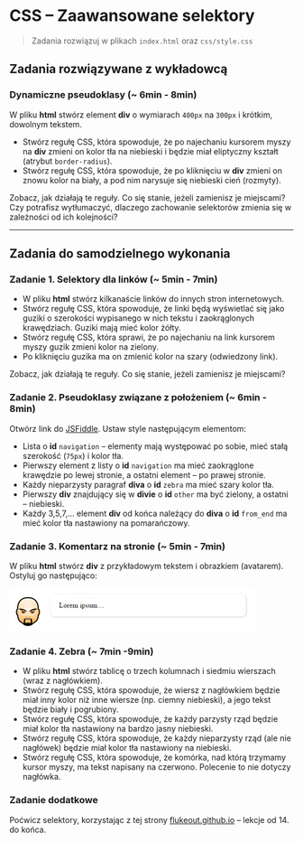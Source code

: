 # CSS &ndash; Zaawansowane selektory


> Zadania rozwiązuj w plikach ```index.html``` oraz ```css/style.css```

## Zadania rozwiązywane z wykładowcą

### Dynamiczne pseudoklasy (~ 6min - 8min)
W pliku **html** stwórz element **div** o wymiarach ```400px``` na ```300px``` i krótkim, dowolnym tekstem.
* Stwórz regułę CSS, która spowoduje, że po najechaniu kursorem myszy na **div** zmieni on kolor tła na niebieski i będzie miał eliptyczny kształt (atrybut ```border-radius```).
* Stwórz regułę CSS, która spowoduje, że po kliknięciu w **div** zmieni on znowu kolor na biały, a pod nim narysuje się niebieski cień (rozmyty).

Zobacz, jak działają te reguły. Co się stanie, jeżeli zamienisz je miejscami? Czy potrafisz wytłumaczyć, dlaczego zachowanie selektorów zmienia się w zależności od ich kolejności?

-------------------------------------------------------------------------------

## Zadania do samodzielnego wykonania

### Zadanie 1. Selektory dla linków (~ 5min - 7min)
* W pliku **html** stwórz kilkanaście linków do innych stron internetowych.
* Stwórz regułę CSS, która spowoduje, że linki będą wyświetlać się jako guziki o szerokości wypisanego w nich tekstu i zaokrąglonych krawędziach. Guziki mają mieć kolor żółty.
* Stwórz regułę CSS, która sprawi, że po najechaniu na link kursorem myszy guzik zmieni kolor na zielony.
* Po kliknięciu guzika ma on zmienić kolor na szary (odwiedzony link).

Zobacz, jak działają te reguły. Co się stanie, jeżeli zamienisz je miejscami?


### Zadanie 2. Pseudoklasy związane z położeniem (~ 6min - 8min)
Otwórz link do [JSFiddle](https://jsfiddle.net/CodersLab/t1mp4gv3/). Ustaw style następującym elementom:
* Lista o **id** ```navigation``` &ndash; elementy mają występować po sobie, mieć stałą szerokość (```75px```) i kolor tła.
* Pierwszy element z listy o **id** ```navigation``` ma mieć  zaokrąglone krawędzie po lewej stronie, a ostatni element  &ndash; po prawej stronie.
* Każdy nieparzysty paragraf **diva** o **id** ```zebra``` ma mieć szary kolor tła.
* Pierwszy **div** znajdujący się w **divie** o **id** ```other``` ma być zielony, a ostatni  &ndash; niebieski.
* Każdy 3,5,7,… element **div** od końca należący do **diva** o **id** ```from_end``` ma mieć kolor tła nastawiony na pomarańczowy.


### Zadanie 3. Komentarz na stronie (~ 5min - 7min)
W pliku **html** stwórz **div** z przykładowym tekstem i obrazkiem (avatarem). Ostyluj go następująco:

![avatar](images/avatar.jpg)


### Zadanie 4. Zebra (~ 7min -9min)
* W pliku **html** stwórz tablicę o trzech kolumnach i siedmiu wierszach (wraz z nagłówkiem).
* Stwórz regułę CSS, która spowoduje, że wiersz z nagłówkiem będzie miał inny kolor niż inne wiersze (np. ciemny niebieski), a jego tekst będzie biały i pogrubiony.
* Stwórz regułę CSS, która spowoduje, że każdy parzysty rząd będzie miał kolor tła nastawiony na bardzo jasny niebieski.
* Stwórz regułę CSS, która spowoduje, że każdy nieparzysty rząd (ale nie nagłówek) będzie miał kolor tła nastawiony na niebieski.
* Stwórz regułę CSS, która spowoduje, że komórka, nad którą trzymamy kursor myszy, ma tekst napisany na czerwono. Polecenie to nie dotyczy nagłówka.


### Zadanie dodatkowe
Poćwicz selektory, korzystając z tej strony [flukeout.github.io](http://flukeout.github.io/) &ndash; lekcje od 14. do końca.
